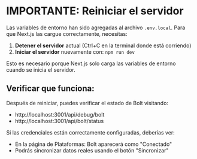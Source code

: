 # IMPORTANTE: Reiniciar el servidor

Las variables de entorno han sido agregadas al archivo `.env.local`. Para que Next.js las cargue correctamente, necesitas:

1. **Detener el servidor** actual (Ctrl+C en la terminal donde está corriendo)
2. **Iniciar el servidor** nuevamente con: `npm run dev`

Esto es necesario porque Next.js solo carga las variables de entorno cuando se inicia el servidor.

## Verificar que funciona:

Después de reiniciar, puedes verificar el estado de Bolt visitando:
- http://localhost:3001/api/debug/bolt
- http://localhost:3001/api/bolt/status

Si las credenciales están correctamente configuradas, deberías ver:
- En la página de Plataformas: Bolt aparecerá como "Conectado"
- Podrás sincronizar datos reales usando el botón "Sincronizar"